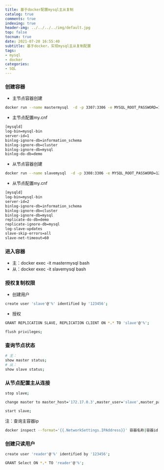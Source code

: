 ```yaml
---
title: 基于docker配置mysql主从复制
catalog: true
comments: true
indexing: true
header-img: ../../../../img/default.jpg
top: false
tocnum: true
date: 2021-07-20 16:55:40
subtitle: 基于docker，实现mysql主从复制配置
tags:
- mysql
- docker
categories:
- SQL
---
```


### 创建容器
- 主节点容器创建

```bash
docker run --name mastermysql  -d -p 3307:3306 -e MYSQL_ROOT_PASSWORD=123456 -v /usr/local/docker/mysql/master/data:/var/lib/mysql -v /usr/local/docker/mysql/master/conf/my.cnf:/etc/mysql/my.cnf  mysql:5.7.19
```

-  主节点配置my.cnf

```bash
[mysqld]
log-bin=mysql-bin
server-id=1
binlog-ignore-db=information_schema
binlog-ignore-db=cluster
binlog-ignore-db=mysql
binlog-do-db=demo
```

- 从节点容器创建

```bash
docker run --name slavemysql  -d -p 3308:3306 -e MYSQL_ROOT_PASSWORD=123456 -v /usr/local/docker/mysql/slave/data:/var/lib/mysql -v /usr/local/docker/mysql/slave/conf/my.cnf:/etc/mysql/my.cnf  mysql:5.7.19
```

- 从节点配置my.cnf

```bash
[mysqld]
log-bin=mysql-bin
server-id=2
binlog-ignore-db=information_schema
binlog-ignore-db=cluster
binlog-ignore-db=mysql
replicate-do-db=demo
replicate-ignore-db=mysql
log-slave-updates
slave-skip-errors=all
slave-net-timeout=60
```

### 进入容器
- 主：docker exec -it mastermysql bash
- 从：docker exec -it slavemysql bash

### 授权复制权限
- 创建用户

```bash
create user 'slave'@'%' identified by '123456';
```
- 授权

```bash
GRANT REPLICATION SLAVE, REPLICATION CLIENT ON *.* TO 'slave'@'%';

flush privileges;
```

### 查询节点状态

```bash
# 主：
show master status;
# 从：
show slave status;
```

### 从节点配置主从连接
```bash
stop slave;

change master to master_host='172.17.0.3',master_user='slave',master_password='123456',master_log_file='mysql-bin.000007',master_log_pos=871,master_port=3306;

start slave;

```

注：查询主容器ip

```bash
docker inspect --format='{{.NetworkSettings.IPAddress}}' 容器名称|容器id
```

### 创建只读用户
```bash
create user 'reader'@'%' identified by '123456';

GRANT Select ON *.* TO 'reader'@'%';
```